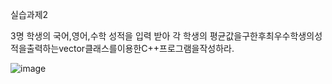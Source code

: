 실습과제2

3명 학생의 국어,영어,수학 성적을 입력 받아 각 학생의 평균값을구한후최우수학생의성적을출력하는vector클래스를이용한C++프로그램을작성하라.

![image](https://github.com/user-attachments/assets/4b680434-3e13-42be-a452-491e57daffd0)
